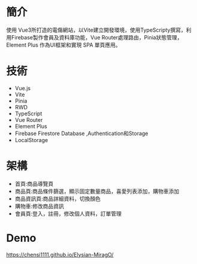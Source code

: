 # 簡介

使用 Vue3所打造的電傷網站，以Vite建立開發環境，使用TypeScripty撰寫，利用Firebase製作會員及資料庫功能，Vue Router處理路由，Pinia狀態管理，Element Plus 作為UI框架和實現 SPA 單頁應用。

# 技術
- Vue.js
- Vite
- Pinia
- RWD
- TypeScript
- Vue Router
- Element Plus
- Firebase Firestore Database ,Authentication和Storage
- LocalStorage

# 架構
- 首頁:商品導覽頁
- 商品頁:商品條件篩選，顯示固定數量商品，喜愛列表添加，購物車添加
- 商品資訊頁:商品詳細資料，切換顏色
- 購物車:修改商品資訊
- 會員頁:登入，註冊，修改個人資料，訂單管理

# Demo
https://chensi1111.github.io/Elysian-MiragO/
